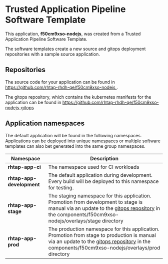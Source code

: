 # Trusted Application Pipeline Software Template

This application, **f50cm9xso-nodejs**, was created from a Trusted Application Pipeline Software Template.

The software templates create a new source and gitops deployment repositories with a sample source application. 

## Repositories

The source code for your application can be found in [https://github.com/rhtap-rhdh-qe/f50cm9xso-nodejs ](https://github.com/rhtap-rhdh-qe/f50cm9xso-nodejs ).
 
The gitops repository, which contains the kubernetes manifests for the application can be found in 
[https://github.com/rhtap-rhdh-qe/f50cm9xso-nodejs-gitops ](https://github.com/rhtap-rhdh-qe/f50cm9xso-nodejs-gitops ) 

## Application namespaces 

The default application will be found in the following namespaces. Applications can be deployed into unique namespaces or multiple software templates can also bet generated into the same group namespaces.  

|  Namespace   |  Description   |  
| -------- | -------- |
| **rhtap-app-ci** | The namespace used for CI workloads |
| **rhtap-app-development** | The default application during development. Every build will be deployed to this namespace for testing. |
| **rhtap-app-stage** | The staging namespace for this application. Promotion from development to stage is manual via an update to the [gitops repository](https://github.com/rhtap-rhdh-qe/f50cm9xso-nodejs-gitops ) in the components/f50cm9xso-nodejs/overlays/stage directory |
| **rhtap-app-prod** | The production namespace for this application. Promotion from stage to production is manual via an update to the [gitops repository](https://github.com/rhtap-rhdh-qe/f50cm9xso-nodejs-gitops ) in the components/f50cm9xso-nodejs/overlays/prod directory |
